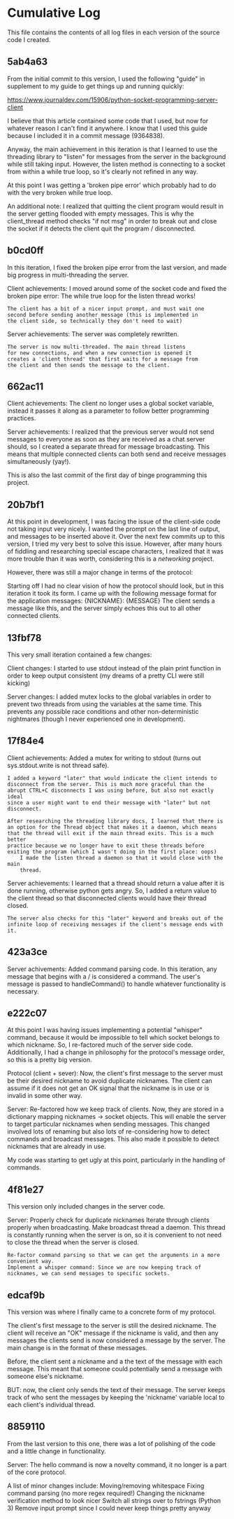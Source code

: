 # Cumulative Log

This file contains the contents of all log files in each version of the source code I created.


## 5ab4a63

From the initial commit to this version, I used the following "guide" 
in supplement to my guide to get things up and running quickly:

https://www.journaldev.com/15906/python-socket-programming-server-client

I believe that this article contained some code that I used, but now 
for whatever reason I can't find it anywhere. I know that I used this 
guide because I included it in a commit message (9364838).

Anyway, the main achievement in this iteration is that I learned to use 
the threading library to "listen" for messages from the server in the 
background while still taking input. However, the listen method is connecting 
to a socket from within a while true loop, so it's clearly not refined in any way.

At this point I was getting a 'broken pipe error' which probably 
had to do with the very broken while true loop.

An additional note: I realized that quitting the client program would 
result in the server getting flooded with empty messages. This is why 
the client_thread method checks "if not msg" in order to break out and 
close the socket if it detects the client quit the program / disconnected.

## b0cd0ff

In this iteration, I fixed the broken pipe error from 
the last version, and made big progress in multi-threading the
server.

Client achievements:
    I moved around some of the socket code and fixed the broken
    pipe error: The while true loop for the listen thread works!
    
    The client has a bit of a nicer input prompt, and must wait one
    second before sending another message (this is implemented in 
    the client side, so technically they don't need to wait)

Server achievements:
    The server was completely rewritten.
    
    The server is now multi-threaded. The main thread listens 
    for new connections, and when a new connection is opened it 
    creates a 'client thread' that first waits for a message from 
    the client and then sends the message to the client.

## 662ac11

Client achievements:
    The client no longer uses a global socket variable, instead it 
    passes it along as a parameter to follow better programming practices. 
    
Server achievements:
    I realized that the previous server would not send messages 
    to everyone as soon as they are received as a chat server 
    should, so I created a separate thread for message broadcasting.
    This means that multiple connected clients can both send and 
    receive messages simultaneously (yay!). 

This is also the last commit of the first day of binge programming 
this project.

## 20b7bf1

At this point in development, I was facing the issue of 
the client-side code not taking input very nicely.
I wanted the prompt on the last line of output, and messages
to be inserted above it. Over the next few commits up to this version,
I tried my very best to solve this issue. However, after many hours 
of fiddling and researching special escape characters, I realized
that it was more trouble than it was worth, considering this is 
a *networking* project. 

However, there was still a major change in terms of 
the protocol:

Starting off I had no clear vision of how the protocol should 
look, but in this iteration it took its form. I came up with 
the following message format for the application messages:
    {NICKNAME}: {MESSAGE}
The client sends a message like this, and the server simply 
echoes this out to all other connected clients.

## 13fbf78

This very small iteration contained a few changes:

Client changes:
    I started to use stdout instead of the plain print function
    in order to keep output consistent (my dreams of a pretty CLI
    were still kicking)

Server changes:
    I added mutex locks to the global variables in order to 
    prevent two threads from using the variables at the same time.
    This prevents any possible race conditions and other non-deterministic
    nightmares (though I never experienced one in development).

## 17f84e4

Client achievements:
    Added a mutex for writing to stdout (turns out sys.stdout.write
    is not thread safe).

    I added a keyword "later" that would indicate the client intends to 
    disconnect from the server. This is much more graceful than the 
    abrupt CTRL+C disconnects I was using before, but also not exactly ideal 
    since a user might want to end their message with "later" but not disconnect.

    After researching the threading library docs, I learned that there is 
    an option for the Thread object that makes it a daemon, which means 
    that the thread will exit if the main thread exits. This is a much better 
    practice because we no longer have to exit these threads before 
    exiting the program (which I wasn't doing in the first place: oops)
        I made the listen thread a daemon so that it would close with the main
        thread.

Server achievements: 
    I learned that a thread should return a value after it is done running, 
    otherwise python gets angry. So, I added a return value to the client thread 
    so that disconnected clients would have their thread closed. 

    The server also checks for this "later" keyword and breaks out of the 
    infinite loop of receiving messages if the client's message ends with it.

## 423a3ce

Server achivements:
    Added command parsing code. In this iteration, any message that 
    begins with a / is considered a command. The user's message is passed 
    to handleCommand() to handle whatever functionality is necessary.


## e222c07

At this point I was having issues implementing a potential 
"whisper" command, because it would be impossible to tell 
which socket belongs to which nickname. So, I re-factored much
of the server side code.
Additionally, I had a change in philosophy for the protocol's 
message order, so this is a pretty big version.

Protocol (client + sever):
    Now, the client's first message to the server must be their 
    desired nickname to avoid duplicate nicknames. The client can 
    assume if it does not get an OK signal that the nickname is 
    in use or is invalid in some other way.

Server:
    Re-factored how we keep track of clients. Now, they are 
    stored in a dictionary mapping nicknames -> socket objects.
    This will enable the server to target particular nicknames when
    sending messages. 
    This changed involved lots of renaming but also lots of re-considering 
    how to detect commands and broadcast messages. 
    This also made it possible to detect nicknames that are already in use.

My code was starting to get ugly at this point, particularly in 
the handling of commands.

## 4f81e27

This version only included changes in the server code.

Server:
    Properly check for duplicate nicknames
    Iterate through clients properly when broadcasting.
    Make broadcast thread a daemon. This thread is constantly running when
    the server is on, so it is convenient to not need to close the thread 
    when the server is closed.

    Re-factor command parsing so that we can get the arguments in a more 
    convenient way. 
    Implement a whisper command: Since we are now keeping track of 
    nicknames, we can send messages to specific sockets. 

## edcaf9b

  This version was where I finally came to a concrete 
form of my protocol. 

The client's first message to the server is still the desired 
nickname. The client will receive an "OK" message if the nickname is valid, 
and then any messages the clients send is now considered a message by the 
server. The main change is in the format of these messages.

Before, the client sent a nickname and a the text of the message with each 
message. This meant that someone could potentially send a message with someone 
else's nickname. 

BUT: now, the client only sends the text of their message. The server keeps track of 
who sent the messages by keeping the 'nickname' variable local to each client's 
individual thread.

## 8859110

From the last version to this one, there was a lot of 
polishing of the code and a little change in functionality.

Server:
    The hello command is now a novelty command, it no longer
    is a part of the core protocol.


A list of minor changes include:
    Moving/removing whitespace
    Fixing command parsing (no more regex required!)
    Changing the nickname verification method to look nicer
    Switch all strings over to fstrings (Python 3)
    Remove input prompt since I could never keep things pretty anyway
